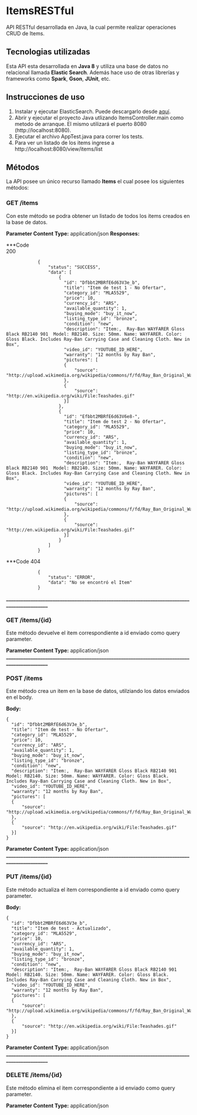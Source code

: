# ItemsRESTful
API RESTful desarrollada en Java, la cual permite realizar operaciones CRUD de Items. 

## Tecnologias utilizadas
Esta API esta desarrollada en **Java 8** y utiliza una base de datos no relacional llamada **Elastic Search**. Además hace uso de otras librerías y frameworks como **Spark**, **Gson**, **JUnit**, etc.

## Instrucciones de uso
1. Instalar y ejecutar ElasticSearch. Puede descargarlo desde [aquí](https://www.elastic.co/downloads/elasticsearch).
2. Abrir y ejecutar el proyecto Java utlizando ItemsController.main como metodo de arranque. El mismo utilizará el puerto 8080 (http://localhost:8080).
3. Ejecutar el archivo AppTest.java para correr los tests.
4. Para ver un listado de los items ingrese a http://localhost:8080/view/items/list

## Métodos
La API posee un único recurso llamado **Items** el cual posee los siguientes métodos:

### GET /items
Con este método se podra obtener un listado de todos los items creados en la base de datos.

**Parameter Content Type:** application/json
**Responses:** 

***Code   
200

                {
                    "status": "SUCCESS",
                    "data": [
                        {
                          "id": "Dfbbt2MBRfE6d63V3e_b",
                          "title": "Item de test 1 - No Ofertar",
                          "category_id": "MLA5529",
                          "price": 10,
                          "currency_id": "ARS",
                          "available_quantity": 1,
                          "buying_mode": "buy_it_now",
                          "listing_type_id": "bronze",
                          "condition": "new",
                          "description": "Item:,  Ray-Ban WAYFARER Gloss Black RB2140 901  Model: RB2140. Size: 50mm. Name: WAYFARER. Color: Gloss Black. Includes Ray-Ban Carrying Case and Cleaning Cloth. New in Box",
                          "video_id": "YOUTUBE_ID_HERE",
                          "warranty": "12 months by Ray Ban",
                          "pictures": [
                          {
                              "source": "http://upload.wikimedia.org/wikipedia/commons/f/fd/Ray_Ban_Original_Wayfarer.jpg"
                          },
                          {
                              "source": "http://en.wikipedia.org/wiki/File:Teashades.gif"
                          }]
                        },
                        {
                          "id": "Efbbt2MBRfE6d63V6e8-",
                          "title": "Item de test 2 - No Ofertar",
                          "category_id": "MLA5529",
                          "price": 10,
                          "currency_id": "ARS",
                          "available_quantity": 1,
                          "buying_mode": "buy_it_now",
                          "listing_type_id": "bronze",
                          "condition": "new",
                          "description": "Item:,  Ray-Ban WAYFARER Gloss Black RB2140 901  Model: RB2140. Size: 50mm. Name: WAYFARER. Color: Gloss Black. Includes Ray-Ban Carrying Case and Cleaning Cloth. New in Box",
                          "video_id": "YOUTUBE_ID_HERE",
                          "warranty": "12 months by Ray Ban",
                          "pictures": [
                          {
                              "source": "http://upload.wikimedia.org/wikipedia/commons/f/fd/Ray_Ban_Original_Wayfarer.jpg"
                          },
                          {
                              "source": "http://en.wikipedia.org/wiki/File:Teashades.gif"
                          }]
                        }
                    ]
                }
                                
                    
***Code 404

                {
                    "status": "ERROR",
                    "data": "No se encontró el Item"
                }
**____________________________________________________________________________________________**

### GET /items/{id}
Este método devuelve el item correspondiente a id enviado como query parameter.

**Parameter Content Type:** application/json
**____________________________________________________________________________________________**

### POST /items 
Este método crea un item en la base de datos, utilziando los datos enviados en el body.

**Body:**

    {
      "id": "Dfbbt2MBRfE6d63V3e_b",
      "title": "Item de test - No Ofertar",
      "category_id": "MLA5529",
      "price": 10,
      "currency_id": "ARS",
      "available_quantity": 1,
      "buying_mode": "buy_it_now",
      "listing_type_id": "bronze",
      "condition": "new",
      "description": "Item:,  Ray-Ban WAYFARER Gloss Black RB2140 901  Model: RB2140. Size: 50mm. Name: WAYFARER. Color: Gloss Black. Includes Ray-Ban Carrying Case and Cleaning Cloth. New in Box",
      "video_id": "YOUTUBE_ID_HERE",
      "warranty": "12 months by Ray Ban",
      "pictures": [
      {
          "source": "http://upload.wikimedia.org/wikipedia/commons/f/fd/Ray_Ban_Original_Wayfarer.jpg"
      },
      {
          "source": "http://en.wikipedia.org/wiki/File:Teashades.gif"
      }]
    }

**Parameter Content Type:** application/json
**____________________________________________________________________________________________**

### PUT /items/{id}
Este método actualiza el item correspondiente a id enviado como query parameter.

**Body:**

    {
      "id": "Dfbbt2MBRfE6d63V3e_b",
      "title": "Item de test - Actualizado",
      "category_id": "MLA5529",
      "price": 10,
      "currency_id": "ARS",
      "available_quantity": 1,
      "buying_mode": "buy_it_now",
      "listing_type_id": "bronze",
      "condition": "new",
      "description": "Item:,  Ray-Ban WAYFARER Gloss Black RB2140 901  Model: RB2140. Size: 50mm. Name: WAYFARER. Color: Gloss Black. Includes Ray-Ban Carrying Case and Cleaning Cloth. New in Box",
      "video_id": "YOUTUBE_ID_HERE",
      "warranty": "12 months by Ray Ban",
      "pictures": [
      {
          "source": "http://upload.wikimedia.org/wikipedia/commons/f/fd/Ray_Ban_Original_Wayfarer.jpg"
      },
      {
          "source": "http://en.wikipedia.org/wiki/File:Teashades.gif"
      }]
    }

**Parameter Content Type:** application/json
**____________________________________________________________________________________________**

### DELETE /items/{id}
Este método elimina el item correspondiente a id enviado como query parameter.

**Parameter Content Type:** application/json
